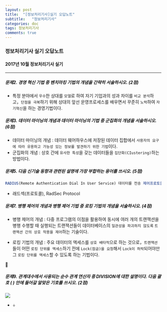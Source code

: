 ```yaml
---
layout: post
title:  "[정보처리기사]실기 오답노트"
subtitle:   "정보처리기사"
categories: doc
tags: 정보처리기사
comments: true
---
```


### 정보처리기사 실기 오답노트

#### 2017년 10월 정보처리기사 실기

---

##### 문제2. 경영 혁신 기법 중 벤치마킹 기법의 개념을 간략히 서술하시오. (2점)

- 특정 분야에서 `우수`한 상대를 `모델`로 하여 자기 기업과의 성과 차이를 `비교 분석`하고，`단점을 극복`하기 위해 상대의 앞선 운영프로세스를 배우면서 꾸준히 `노력`하여 `자기혁신`을 하는 경영기법이다.



##### 문제3. 데이터 마이닝의 개념과 데이터 마이닝의 기법 중 군집화의 개념을 서술하시오. (6점)

- 데이터 마이닝의 개념 : 데이터 웨어하우스에 저장된 데이터 집합에서 `사용자의 요구에 따라 유용하고 가능성 있는 정보를 발견하기 위한 기법`이다.
- 군집화의 개념 : 상호 간에 `유사한 특성`을 갖는 데이터들을 `집단화(CIustering)`하는 방법이다.



##### 문제5. 다음 신기술 동향과 관련된 설명에 가장 부합하는 용어를 쓰시오. (5점)

```javascript
RADIUS(Remote Authentication Dial In User Service) 데이터를 전송 제어프로토콜(TCP)이나 전송 계층 보안(TLS)을 이용하여 전송하기 위한 프로토콜이다. ‘RADIUS over TLS’의 준말로，RADIUS는 이용자가 접속을 요구할 때이용자의 ID나 암호와 같은 정보를 서버로 보내어 식별하고 인증을 수행한다.하지만 기존의 RADIUS가 보안이 취약한 사용자 데이터그램 프로토콜(UDP)에 의존한다는 점과 패킷 적재 부분에서의 보안 취약성을 보완하기 위해 등장하였다. 보안성이 높은 TCP나 TLS를 사용하고，이용자와 서버 간의 인증서교환 등을 통한 상호 인증 서비스를 제공한다.
```

- 래드섹(프로토콜), RadSec Protocol



##### 문제7. 병행 제어의 개념과 병행 제어 기법 중 로킹 기법의 개념을 서술하시오. (4점)

- 병행 제어의 개념 : 다중 프로그램의 이점을 활용하여 동시에 여러 개의 트랜잭션을 병행 수행할 때 실행되는 트랜잭션들이 데이터베이스의 `일관성을 파괴하지 않도록` `트랜잭션 간의 상호 작용을 제어`하는 기술이다.

- 로킹 기법의 개념 : 주요 데이터의 액세스를 `상호 배타적`으로 하는 것으로，`트랜잭션`들이 어떤 `로킹 단위를 액세스`하기 전에 `Lock(잠금)을 요청`해서 `Lock이 허락`되어야만 그 `로킹 단위를 액세스`할 수 있도록 하는 기법이다.



##### 문제9. 관계대수에서 사용되는 순수 관계 연산자 중 DIVISION에 대한 설명이다. 다음 괄호 ( ) 안에 들어갈 알맞은 기호를 쓰시오. (2점)

![](https://i.imgur.com/lmexT22.png)

- ÷

























